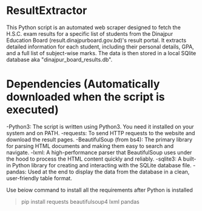 # ResultExtractor
This Python script is an automated web scraper designed to fetch the H.S.C. exam results for a specific list of students from the Dinajpur Education Board (result.dinajpurboard.gov.bd)'s result portal. It extracts detailed information for each student, including their personal details, GPA, and a full list of subject-wise marks. The data is then stored in a local SQlite database aka "dinajpur_board_results.db".

# Dependencies (Automatically downloaded when the script is executed)
-Python3: The script is written using Python3. You need it installed on your system and on PATH.
-requests: To send HTTP requests to the website and download the result pages.
-BeautifulSoup (from bs4): The primary library for parsing HTML documents and making them easy to search and navigate.
-lxml: A high-performance parser that BeautifulSoup uses under the hood to process the HTML content quickly and reliably.
-sqlite3: A built-in Python library for creating and interacting with the SQLite database file.
-pandas: Used at the end to display the data from the database in a clean, user-friendly table format.

Use beiow command to install all the requirements after Python is installed
>pip install requests beautifulsoup4 lxml pandas
